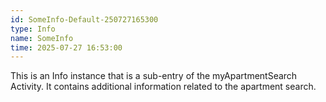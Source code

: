 ```yaml
---
id: SomeInfo-Default-250727165300
type: Info
name: SomeInfo
time: 2025-07-27 16:53:00
---
```


This is an Info instance that is a sub-entry of the myApartmentSearch Activity. It contains additional information related to the apartment search.
